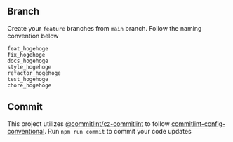 ## Branch

Create your `feature` branches from `main` branch.
Follow the naming convention below

```
feat_hogehoge
fix_hogehoge
docs_hogehoge
style_hogehoge
refactor_hogehoge
test_hogehoge
chore_hogehoge
```

## Commit

This project utilizes [@commitlint/cz-commitlint](https://www.npmjs.com/package/@commitlint/cz-commitlint) to follow [commitlint-config-conventional](https://github.com/conventional-changelog/commitlint/tree/master/@commitlint/config-conventional#type-enum).
Run `npm run commit` to commit your code updates
